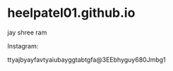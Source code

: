 # heelpatel01.github.io
  jay shree ram


Instagram:

ttyajbyayfavtyaiubayggtabtgfa@3EEbhyguy680Jmbg1
